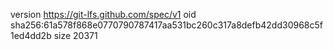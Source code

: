 version https://git-lfs.github.com/spec/v1
oid sha256:61a578f868e0770790787417aa531bc260c317a8defb42dd30968c5f1ed4dd2b
size 20371
